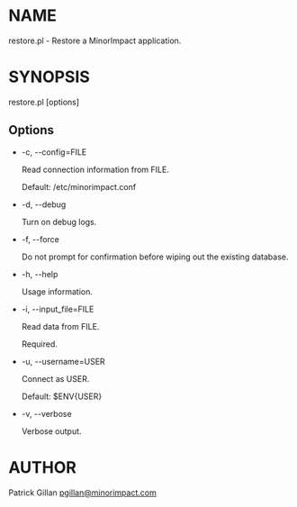 # NAME

restore.pl - Restore a MinorImpact application.

# SYNOPSIS

restore.pl \[options\]

## Options

- -c, --config=FILE

    Read connection information from FILE.

    Default: /etc/minorimpact.conf

- -d, --debug

    Turn on debug logs.

- -f, --force

    Do not prompt for confirmation before wiping out the existing database.

- -h, --help

    Usage information.

- -i, --input\_file=FILE

    Read data from FILE.

    Required.

- -u, --username=USER

    Connect as USER.  

    Default: $ENV{USER}

- -v, --verbose 

    Verbose output.

# AUTHOR

Patrick Gillan <pgillan@minorimpact.com>
